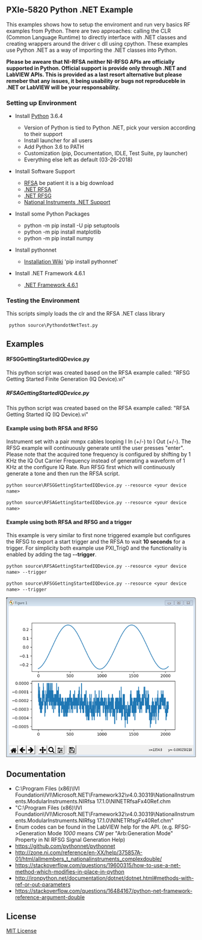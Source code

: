 ## PXIe-5820 Python .NET Example

This examples shows how to setup the enviroment and run very basics RF examples from Python. 
There are two approaches: calling the CLR (Common Language Runtime) to directly interface
with .NET classes and creating wrappers around the driver c dll using cpython. These examples
use Python .NET as a way of importing the .NET classes into Python.

__Please be aweare that NI-RFSA neither NI-RFSG APIs are officially supported
in Python. Official support is provide only through .NET and LabVIEW APIs. This is provided
as a last resort alternative but please remeber that any issues, it being usability or bugs
not reproduceble in .NET or LabVIEW will be your responsability.__

### Setting up Environment

- Install [Python](https://www.python.org/downloads/) 3.6.4
	- Version of Python is tied to Python .NET, pick your version according to their support
	- Install launcher for all users
	- Add Python 3.6 to PATH
	- Customization (pip, Documentation, IDLE, Test Suite, py launcher)
	- Everything else left as default (03-26-2018)

- Install Software Support
	- [RFSA](http://www.ni.com/download/ni-rfsa-17.1/6894/en/) be patient it is a big download
	- [.NET RFSA](http://www.ni.com/download/ni-rfsa-.net-class-library-17.1/6909/en/)
	- [.NET RFSG](http://www.ni.com/download/ni-rfsg-.net-class-library-17.1/6912/en/)
	- [National Instruments .NET Support](http://www.ni.com/product-documentation/14434/en/)

- Install some Python Packages
	- python -m pip install -U pip setuptools
	- python -m pip install matplotlib
	- python -m pip install numpy

- Install pythonnet
	- [Installation Wiki](https://github.com/pythonnet/pythonnet/wiki/Installation)
	'pip install pythonnet'

- Install .NET Framework 4.6.1
	- [.NET Framework 4.6.1](https://www.microsoft.com/en-us/download/details.aspx?id=49981)

### Testing the Environment
This scripts simply loads the clr and the RFSA .NET class library
```
 python source\PythondotNetTest.py
```
## Examples
#### RFSGGettingStartedIQDevice.py
This python script was created based on the RFSA example called: "RFSG Getting Started Finite Generation (IQ Device).vi"

##### RFSAGettingStartedIQDevice.py
This python script was created based on the RFSA example called: "RFSA Getting Started IQ (IQ Device).vi"

#### Example using both RFSA and RFSG
Instrument set with a pair mmpx cables looping I In (+/-) to I Out (+/-). The RFSG example will continuously generate until the user presses "enter". Please note that the acquired tone frequency is configured by shifting by 1 KHz the IQ Out Carrier Frequency instead of generating a waveform of 1 KHz at the configure IQ Rate. Run RFSG first which will continuously generate a tone and then run the RFSA script.

```
python source\RFSGGettingStartedIQDevice.py --resource <your device name>
```

```
python source\RFSAGettingStartedIQDevice.py --resource <your device name>
```

#### Example using both RFSA and RFSG and a trigger
This example is very similar to first none triggered example but configures the RFSG to export a start trigger and the RFSA to wait __10 seconds__ for a trigger. For simplicity both example use PXI_Trig0 and the functionality is enabled by adding the tag __--trigger__.

```
python source\RFSAGettingStartedIQDevice.py --resource <your device name> --trigger
```

```
python source\RFSGGettingStartedIQDevice.py --resource <your device name> --trigger
```

![ILoopback](images/ILoopbackPicture.PNG)

## Documentation
- C:\Program Files (x86)\IVI Foundation\IVI\Microsoft.NET\Framework32\v4.0.30319\NationalInstruments.ModularInstruments.NIRfsa 17.1.0\NINETRfsaFx40Ref.chm
- "C:\Program Files (x86)\IVI Foundation\IVI\Microsoft.NET\Framework32\v4.0.30319\NationalInstruments.ModularInstruments.NIRfsg 17.1.0\NINETRfsgFx40Ref.chm"
- Enum codes can be found in the LabVIEW help for the API. (e.g. RFSG->Generation Mode _1000_ means _CW_ per "Arb:Generation Mode" Property in NI RFSG Signal Generation Help)
- https://github.com/pythonnet/pythonnet
- http://zone.ni.com/reference/en-XX/help/375857A-01/html/allmembers_t_nationalinstruments_complexdouble/
- https://stackoverflow.com/questions/19600315/how-to-use-a-net-method-which-modifies-in-place-in-python
- http://ironpython.net/documentation/dotnet/dotnet.html#methods-with-ref-or-out-parameters
- https://stackoverflow.com/questions/16484167/python-net-framework-reference-argument-double

## License
[MIT License](https://github.com/NISystemsEngineering/Python-dotNet-5820/blob/master/LICENSE.md)
